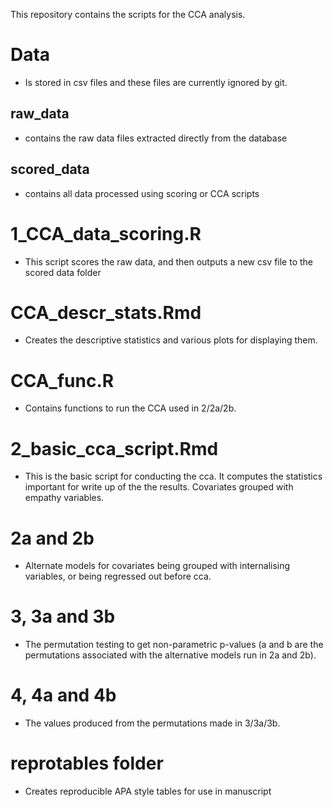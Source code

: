 
This repository contains the scripts for the CCA analysis.

# Data 
- Is stored in csv files and these files are currently ignored by git. 
## raw_data
- contains the raw data files extracted directly from the database
## scored_data
- contains all data processed using scoring or CCA scripts


# 1_CCA_data_scoring.R 
- This script scores the raw data, and then outputs a new csv file to the scored data folder

# CCA_descr_stats.Rmd 
- Creates the descriptive statistics and various plots for displaying them.

# CCA_func.R
- Contains functions to run the CCA used in 2/2a/2b.

# 2_basic_cca_script.Rmd 
- This is the basic script for conducting the cca. It computes the statistics important for write up of the the results. Covariates grouped with empathy variables.

# 2a and 2b 
 - Alternate models for covariates being grouped with internalising variables, or being regressed out before cca.

# 3, 3a and 3b 
- The permutation testing to get non-parametric p-values (a and b are the permutations associated with the alternative models run in 2a and 2b).

# 4, 4a and 4b
- The values produced from the permutations made in 3/3a/3b.

# reprotables folder
- Creates reproducible APA style tables for use in manuscript

